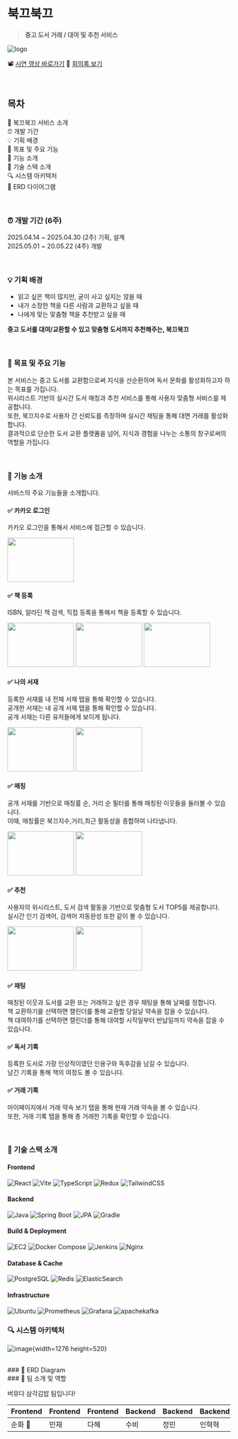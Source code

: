 

# 북끄북끄

> **중고 도서 거래 / 대여 및 추천 서비스**  

![logo](/uploads/41b0638b42507423dc78c24f941a60a9/logo.gif)

📽️ [시연 영상 바로가기]() 
📝 [회의록 보기](https://evergreen-frost-592.notion.site/1d501e071b1b80908df8d696e7c0d1dd?pvs=4)

<br>

## 목차

🌱 북끄북끄 서비스 소개
<br>
⏰ 개발 기간
<br>
💡 기획 배경
<br>
🎯 목표 및 주요 기능
<br>
🔧 기능 소개
<br>
📢 기술 스택 소개
<br>
🔍 시스템 아키텍처
<br>
💾 ERD 다이어그램
<br>

<br>

### ⏰ 개발 기간 (6주)
2025.04.14 ~ 2025.04.30 (2주) 기획, 설계
<br>
2025.05.01 ~ 20.05.22 (4주) 개발

<br>

### 💡 기획 배경

- 읽고 싶은 책이 많지만, 굳이 사고 싶지는 않을 때
- 내가 소장한 책을 다른 사람과 교환하고 싶을 때
- 나에게 맞는 맟춤형 책을 추천받고 싶을 때

**중고 도서를 대여/교환할 수 있고 맞춤형 도서까지 추천해주는, 북끄북끄**

<br>

### 🎯 목표 및 주요 기능

본 서비스는 중고 도서를 교환함으로써 지식을 선순환하며 독서 문화를 활성화하고자 하는 목표를 가집니다.
<br>
위시리스트 기반의 실시간 도서 매칭과 추천 서비스를 통해 사용자 맞춤형 서비스를 제공합니다.
<br>
또한, 북끄지수로 사용자 간 신뢰도를 측정하며 실시간 채팅을 통해 대면 거래를 활성화합니다.
<br>
결과적으로 단순한 도서 교환 플랫폼을 넘어, 지식과 경험을 나누는 소통의 창구로써의 역할을 가집니다.

<br>

### 🔧 기능 소개

서비스의 주요 기능들을 소개합니다.

#### ✅ 카카오 로그인
카카오 로그인을 통해서 서비스에 접근할 수 있습니다. 

<img src="/uploads/321a21091c6d9595a1aa5c40262ddf9f/KakaoTalk_20250519_110958856.jpg" width="150" height="100">

#### ✅ 책 등록
ISBN, 알라딘 책 검색, 직접 등록을 통해서 책을 등록할 수 있습니다. 

<img src="/uploads/cda2a0d163cc9356d6279df0a43e554b/KakaoTalk_20250519_110958856_02.jpg" width="150" height="100">

<img src="/uploads/f17667cee071510951d799f155050bc4/KakaoTalk_20250519_110958856_04.jpg" width="150" height="100">

<img src="/uploads/92aaa40d3d1b85f6c8cac5b7c8ddad17/KakaoTalk_20250519_110958856_05.jpg" width="150" height="100">

#### ✅ 나의 서재
등록한 서재를 내 전체 서재 탭을 통해 확인할 수 있습니다.
<br>
공개한 서재는 내 공개 서재 탭을 통해 확인할 수 있습니다.
<br>
공개 서재는 다른 유저들에게 보이게 됩니다.

<img src="/uploads/5231112c182aa22be4fdba6ec048a4a9/KakaoTalk_20250519_110958856_01.jpg" width="150" height="100">

<img src="/uploads/e30ce0e05ce820bd2fe671b37de86a50/KakaoTalk_20250519_110958856_06.jpg" width="150" height="100">


#### ✅ 매칭
공개 서재를 기반으로 매칭률 순, 거리 순 필터를 통해 매칭된 이웃들을 둘러볼 수 있습니다.
<br>
이때, 매칭률은 북끄지수,거리,최근 활동성을 종합하여 나타냅니다.
<br>

<img src="/uploads/424296340d7df735c4d92921fe1b455e/KakaoTalk_20250519_110958856_07.jpg" width="150" height="100">
<img src="/uploads/60e1737c331f47b6ebc7d32fc2335daf/KakaoTalk_20250519_110958856_08.jpg" width="150" height="100">



#### ✅ 추천
사용자의 위시리스트, 도서 검색 활동을 기반으로 맞춤형 도서 TOP5를 제공합니다.
<br>
실시간 인기 검색어, 검색어 자동완성 또한 같이 볼 수 있습니다.

<img src="/uploads/2af8f6068732b9ba836c6313c6b19e83/KakaoTalk_20250519_110958856_09.jpg" width="150" height="100">
<img src="/uploads/9f7d220c12a686d40f2e10d8a9776b43/KakaoTalk_20250519_110958856_10.jpg" width="150" height="100">

#### ✅ 채팅
매칭된 이웃과 도서를 교환 또는 거래하고 싶은 경우 채팅을 통해 날짜를 정합니다.
<br>
책 교환하기를 선택하면 캘린더를 통해 교환할 당일날 약속을 잡을 수 있습니다.
<br>
책 대여하기를 선택하면 캘린더를 통해 대여할 시작일부터 반납일까지 약속을 잡을 수 있습니다.
<br>



#### ✅ 독서 기록
등록한 도서로 가장 인상적이였던 인용구와 독후감을 남길 수 있습니다.
<br> 
남긴 기록을 통해 책의 여정도 볼 수 있습니다.

#### ✅ 거래 기록

마이페이지에서 거래 약속 보기 탭을 통해 현재 거래 약속을 볼 수 있습니다.
<br>
또한, 거래 기록 탭을 통해 총 거래한 기록을 확인할 수 있습니다.



<br>

### 📢 기술 스택 소개

#### Frontend
![React](https://img.shields.io/badge/React-18.3.1-61DAFB?logo=react)
![Vite](https://img.shields.io/badge/Vite-6.0.5-646CFF?logo=vite)
![TypeScript](https://img.shields.io/badge/JavaScript-ES6+-F7DF1E?logo=typescript&logoColor=000)
![Redux](https://img.shields.io/badge/Redux-Toolkit-764ABC?logo=redux&logoColor=white)
![TailwindCSS](https://img.shields.io/badge/TailwindCSS-3.3.3-38B2AC?logo=tailwindcss)

#### Backend 
![Java](https://img.shields.io/badge/Java-17-blue?logo=java)
![Spring Boot](https://img.shields.io/badge/Spring%20Boot-3.4.3-brightgreen?logo=springboot)
![JPA](https://img.shields.io/badge/JPA-Hibernate-59666C?logo=hibernate)
![Gradle](https://img.shields.io/badge/Gradle-7.6-02303A?logo=gradle)

#### Build & Deployment
![EC2](https://img.shields.io/badge/AWS%20EC2-t3.medium-FF9900?logo=amazonaws&logoColor=white)
![Docker Compose](https://img.shields.io/badge/Docker--Compose-2496ED?logo=docker&logoColor=white)
![Jenkins](https://img.shields.io/badge/Jenkins-Automation-D24939?logo=jenkins)
![Nginx](https://img.shields.io/badge/Nginx-1.27.4-009639?logo=nginx)

#### Database & Cache
![PostgreSQL](https://img.shields.io/badge/PostgreSQL-14-336791?logo=postgresql)
![Redis](https://img.shields.io/badge/Redis-7.2-DC382D?logo=redis)
![ElasticSearch](https://img.shields.io/badge/elasticsearch-7.2-DC382D?logo=elasticsearch)

#### Infrastructure
![Ubuntu](https://img.shields.io/badge/Ubuntu-22.04-E95420?logo=ubuntu)
![Prometheus](https://img.shields.io/badge/Prometheus-Metrics-orange?logo=prometheus)
![Grafana](https://img.shields.io/badge/Grafana-Dashboard-F46800?logo=grafana)
![apachekafka](https://img.shields.io/badge/apachekafka-Dashboard-F46800?logo=apachekafka)


### 🔍 시스템 아키텍처

![image](/uploads/7e4a5b4ad04b7b02f038884dd4d75412/image.png){width=1276 height=520}

<br>
### 💾 ERD Diagram




<br>
### 👥 팀 소개 및 역할

버뮤다 삼각김밥 팀입니다!



| Frontend | Frontend | Frontend | Backend | Backend | Backend |
|--------------|--------------|--------------|--------------|----------|--------------|
| 순화 👑 | 민재 | 다혜 | 수비 | 정민 | 인혁혁 |

